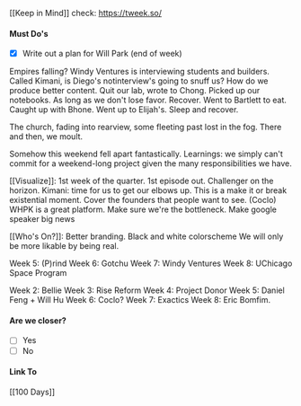 [[Keep in Mind]]
check: https://tweek.so/
#### Must Do's
- [x] Write out a plan for Will Park (end of week)

Empires falling? Windy Ventures is interviewing students and builders. Called Kimani, is Diego's notinterview's going to snuff us? How do we produce better content. Quit our lab, wrote to Chong. Picked up our notebooks. As long as we don't lose favor. Recover. Went to Bartlett to eat. Caught up with Bhone. Went up to Elijah's. Sleep and recover.

The church, fading into rearview, some fleeting past lost in the fog. 
There and then, we moult.

Somehow this weekend fell apart fantastically. Learnings: we simply can't commit for a weekend-long project given the many responsibilities we have.

[[Visualize]]: 1st week of the quarter. 1st episode out.
Challenger on the horizon. Kimani: time for us to get our elbows up. 
This is a make it or break existential moment.
Cover the founders that people want to see. (Coclo)
WHPK is a great platform. Make sure we're the bottleneck. 
Make google speaker big news

[[Who's On?]]: Better branding. Black and white colorscheme
We will only be more likable by being real.

Week 5: (P)rind
Week 6: Gotchu
Week 7: Windy Ventures
Week 8: UChicago Space Program

Week 2: Bellie
Week 3: Rise Reform
Week 4: Project Donor
Week 5: Daniel Feng + Will Hu
Week 6: Coclo?
Week 7: Exactics
Week 8: Eric Bomfim.
#### Are we closer?
- [ ] Yes
- [ ] No
#### Link To
[[100 Days]]